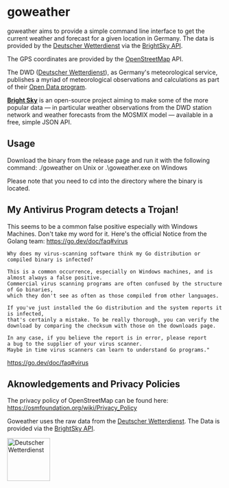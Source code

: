# goweather

goweather aims to provide a simple command line interface to get the current weather and forecast for a given location in Germany. The data is provided by the [Deutscher Wetterdienst](https://www.dwd.de/) via the [BrightSky API](https://brightsky.dev/).

The GPS coordinates are provided by the [OpenStreetMap](https://www.openstreetmap.org/) API.

The DWD ([Deutscher Wetterdienst](https://www.dwd.de/)), as Germany's
meteorological service, publishes a myriad of meteorological observations and
calculations as part of their [Open Data
program](https://www.dwd.de/DE/leistungen/opendata/opendata.html).

[**Bright Sky**](https://brightsky.dev/) is an open-source project aiming to
make some of the more popular data — in particular weather observations from
the DWD station network and weather forecasts from the MOSMIX model — available
in a free, simple JSON API.

## Usage
Download the binary from the release page and run it with the following command:
./goweather on Unix or .\goweather.exe on Windows

Please note that you need to cd into the directory where the binary is located.

## My Antivirus Program detects a Trojan!
This seems to be a common false positive especially with Windows Machines.
Don't take my word for it. Here's the official Notice from the Golang team: https://go.dev/doc/faq#virus

```
Why does my virus-scanning software think my Go distribution or compiled binary is infected?

This is a common occurrence, especially on Windows machines, and is almost always a false positive.
Commercial virus scanning programs are often confused by the structure of Go binaries,
which they don't see as often as those compiled from other languages.

If you've just installed the Go distribution and the system reports it is infected,
that's certainly a mistake. To be really thorough, you can verify the
download by comparing the checksum with those on the downloads page.

In any case, if you believe the report is in error, please report
a bug to the supplier of your virus scanner.
Maybe in time virus scanners can learn to understand Go programs."

```
https://go.dev/doc/faq#virus

## Aknowledgements and Privacy Policies
The privacy policy of OpenStreetMap can be found here: https://osmfoundation.org/wiki/Privacy_Policy

Goweather uses the raw data from the [Deutscher
Wetterdienst](https://www.dwd.de/).
The Data is provided via the [BrightSky API](https://brightsky.dev/).

<a href="https://www.dwd.de/"><img src="docs/img/dwd.svg" alt="Deutscher Wetterdienst" height="100"></a>

